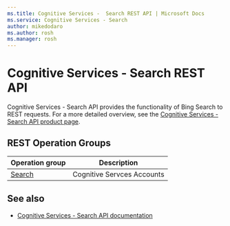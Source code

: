 ```yaml
---
ms.title: Cognitive Services -  Search REST API | Microsoft Docs
ms.service: Cognitive Services - Search
author: mikedodaro
ms.author: rosh
ms.manager: rosh
---
```


# Cognitive Services - Search REST API

Cognitive Services - Search API provides the functionality of Bing Search to REST requests. For a more detailed overview, see the [Cognitive Services - Search API product page](https://azure.microsoft.com/en-us/services/cognitive-services/directory/search/).

## REST Operation Groups

| Operation group | Description                                                        |
|-----------------|--------------------------------------------------------------------|
| [Search](~/docs-ref-autogen/cognitiveservices/CognitiveServicesAccount.yml)  | Cognitive Servces Accounts |

## See also

- [Cognitive Services - Search API documentation](https://azure.microsoft.com/en-us/services/cognitive-services/bing-web-search-api/)